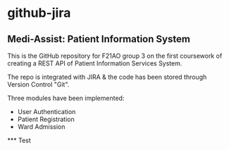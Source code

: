 # github-jira

## Medi-Assist: Patient Information System

This is the GitHub repository for F21AO group 3 on the first coursework of creating a REST API of Patient Information Services System.

The repo is integrated with JIRA & the code has been stored through Version Control "Git".

Three modules have been implemented:
* User Authentication
* Patient Registration
* Ward Admission

*** Test